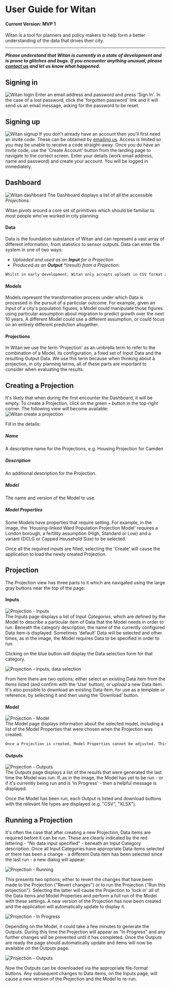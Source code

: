 # User Guide for Witan
#### Current Version: MVP 1
Witan is a tool for planners and policy makers to help form a better understanding of the data that drives their city.

---------------------
***Please understand that Witan is currently in a state of development and is prone to glitches and bugs. If you encounter anything unusual, please [contact us](mailto:witan@mastodonc.com) and let us know what happened.***

## Signing in
![Witan login](imgs/login00.png)
Enter an email address and password and press 'Sign In'. In the case of a lost password, click the 'forgotten password' link and it will send us an email message, asking for the password to be reset.

## Signing up
![Witan signup](imgs/login01.png)
If you don't already have an account then you'll first need an invite code. These can be obtained by [emailing us](mailto:witan@mastodonc.com). Access is limited so you may be unable to receive a code straight-away. Once you do have an invite code, use the 'Create Account' button from the landing page to navigate to the correct screen. Enter your details (work email address, name and password) and create your account. You will be logged in immediately.

## Dashboard
![Witan dashboard](imgs/dash00.png)
The Dashboard displays a list of all the accessible *Projections*.

Witan pivots around a core set of primitives which should be familiar to most people who've worked in city planning:

#### Data
Data is the foundation substance of Witan and can represent a vast array of different information, from statistics to sensor outputs. Data can enter the system in one of two ways: 
* *Uploaded and used as an* ***Input*** *for a Projection*
* *Produced as an* ***Output*** *(result) *from a Projection*.
```html
Whilst in early development, Witan only accepts uploads in CSV format and Projections will only output CSVs.
```

#### Models
Models represent the transformation process under which Data is processed in the pursuit of a particular outcome. For example, given an *Input* of a city's population figures, a Model could manipulate those figures using particular assumption about migration to predict growth over the next 10 years. A different Model could use a different assumption, or could focus on an entirely different prediction altogether.  

#### Projections
In Witan we use the term 'Projection' as an umbrella term to refer to the combination of a Model, its configuration, a fixed set of Input Data and the resulting Output Data. We use this term because when thinking about a projection, in city planning terms, all of these parts are important to consider when evaluating the results. 

## Creating a Projection
It's likely that when during the first encounter the Dashboard, it will be empty. To create a Projection, click on the green `+` button in the top-right corner. The following view will become available:
![Witan create a projection](imgs/create00.png)  

Fill in the details:
##### Name
A descriptive name for the Projections, e.g. Housing Projection for Camden
##### Description
An additional description for the Projection.
##### Model
The name and version of the Model to use.
##### Model Properties
Some Models have properties that require setting. For example, in the image, the 'Housing-linked Ward Population Projection Model' requires a London borough, a fertility assumption (High, Standard or Low) and a variant (DCLG or Capped Household Size) to be selected.

Once all the required inputs are filled, selecting the 'Create' will cause the application to load the newly created Projection.

## Projection
The Projection view has three parts to it which are navigated using the large gray buttons near the top of the page:

#### Inputs
![Projection - Inputs](imgs/projection00.png)  
The Inputs page displays a list of Input *Categories*, which are defined by the Model to describe a particular item of Data that the Model needs in order to run. Beneath the category description, the name of the currently configured Data item is displayed. Sometimes 'default' Data will be selected and other times, as in the image, the Model requires Data to be specified in order to run.

Clicking on the blue button will display the Data selection form for that category.

![Projection - Inputs, data selection](imgs/projection03.png) 

From here there are two options; either select an existing Data item from the items listed (and confirm with the 'Use' button), or *upload* a new Data item. It's also possible to download an existing Data item, for use as a template or reference, by selecting it and then using the 'Download' button.

#### Model
![Projection - Model](imgs/projection01.png)  
The Model page displays information about the selected model, including a list of the Model Properties that were chosen when the Projection was created.
```html
Once a Projection is created, Model Properties cannot be adjusted. This is temporary and eventually they will be configurable.
```

#### Outputs
![Projection - Outputs](imgs/projection02.png)  
The Outputs page displays a list of the results that were generated the last time the Model was run. If, as in the image, the Model has yet to be run - or if it's currently being run and is 'In Progress' - then a helpful message is displayed.

Once the Model has been run, each Output is listed and download buttons with the relevant file types are displayed (e.g. "CSV", "XLSX"). 

## Running a Projection
It's often the case that after creating a new Projection, Data items are required before it can be run. These are clearly indicated by the red lettering - "No data input specified" - beneath an Input Category description. Once all Input Categories have appropriate Data items selected *or* there has been a change - a different Data item has been selected since the last run - a new dialog will appear:

![Projection - Running](imgs/projection04.png)  

This presents two options; either to revert the changes that have been made to the Projection ("Revert changes") or to run the Projection ("Run this projection"). Selecting the latter will cause the Projection to 'lock in' all of the Data items and Model Properties and perform a full run of the Model with these settings. A new version of the Projection has now been created and the application will automatically update to display it.

![Projection - In Progress](imgs/projection05.png)  

Depending on the Model, it could take a few minutes to generate the Outputs. During this time the Projection will appear as "In Progress" and any further changes will be prevented until it has completed. Once the Outputs are ready the page should automatically update and items will now be available on the Outputs page.

![Projection - Outputs](imgs/projection06.png)  

Now the Outputs can be downloaded via the appropriate file-format buttons. Any subsequent changes to Data items, on the Inputs page, will cause a new version of the Projection and the Model to re-run.
